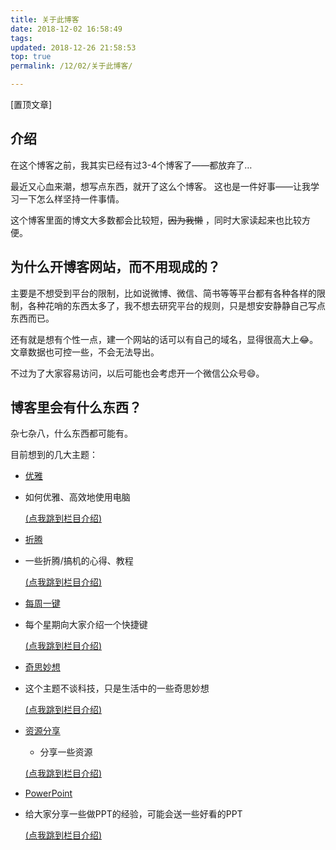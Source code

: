 ```yaml
---
title: 关于此博客
date: 2018-12-02 16:58:49
tags:
updated: 2018-12-26 21:58:53
top: true
permalink: /12/02/关于此博客/

---
```


[置顶文章]

## 介绍

在这个博客之前，我其实已经有过3-4个博客了——都放弃了…

最近又心血来潮，想写点东西，就开了这么个博客。
这也是一件好事——让我学习一下怎么样坚持一件事情。

这个博客里面的博文大多数都会比较短，~~因为我懒~~ ，同时大家读起来也比较方便。

<!--more-->


## 为什么开博客网站，而不用现成的？
主要是不想受到平台的限制，比如说微博、微信、简书等等平台都有各种各样的限制，各种花哨的东西太多了，我不想去研究平台的规则，只是想安安静静自己写点东西而已。

还有就是想有个性一点，建一个网站的话可以有自己的域名，显得很高大上😂。文章数据也可控一些，不会无法导出。

不过为了大家容易访问，以后可能也会考虑开一个微信公众号😄。


## 博客里会有什么东西？
杂七杂八，什么东西都可能有。

目前想到的几大主题：
 * [优雅](https://www.jessexu.me/categories/%E4%BC%98%E9%9B%85/)

  * 如何优雅、高效地使用电脑 

    [(点我跳到栏目介绍)](https://www.jessexu.me/2018/%E5%85%B3%E4%BA%8E%E4%BC%98%E9%9B%85%E6%A0%8F%E7%9B%AE/)

 * [折腾](https://www.jessexu.me/categories/%E6%8A%98%E8%85%BE/)

  * 一些折腾/搞机的心得、教程

    [(点我跳到栏目介绍)](https://www.jessexu.me/2018/%E5%85%B3%E4%BA%8E%E6%8A%98%E8%85%BE%E6%A0%8F%E7%9B%AE/)

 * [每周一键](https://www.jessexu.me/categories/%E6%AF%8F%E5%91%A8%E4%B8%80%E9%94%AE/)

  * 每个星期向大家介绍一个快捷键

    [(点我跳到栏目介绍)](https://www.jessexu.me/2018/%E5%85%B3%E4%BA%8E%E6%AF%8F%E5%91%A8%E4%B8%80%E9%94%AE%E6%A0%8F%E7%9B%AE/)

 * [奇思妙想](https://www.jessexu.me/categories/%E5%A5%87%E6%80%9D%E5%A6%99%E6%83%B3/)

  * 这个主题不谈科技，只是生活中的一些奇思妙想

    [(点我跳到栏目介绍)](https://www.jessexu.me/2019/关于奇思妙想栏目/)

 * [资源分享](https://www.jessexu.me/categories/资源分享/)

    * 分享一些资源

    [(点我跳到栏目介绍)](https://www.jessexu.me/2019/关于资源分享栏目/)

 * [PowerPoint](https://www.jessexu.me/categories/PowerPoint/)

  * 给大家分享一些做PPT的经验，可能会送一些好看的PPT

    [(点我跳到栏目介绍)](https://www.jessexu.me/2019/关于PowerPoint栏目/)